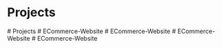 # Projects
#   P r o j e c t s  
 #   E C o m m e r c e - W e b s i t e  
 #   E C o m m e r c e - W e b s i t e  
 #   E C o m m e r c e - W e b s i t e  
 #   E C o m m e r c e - W e b s i t e  
 